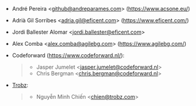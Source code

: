 - André Pereira \<<github@andreparames.com>\> (<https://www.acsone.eu/>)

- Adrià Gil Sorribes \<<adria.gil@eficent.com>\>
  (<https://www.eficent.com/>)

- Jordi Ballester Alomar \<<jordi.ballester@eficent.com>\>

- Alex Comba \<<alex.comba@agilebg.com>\> (<https://www.agilebg.com/>)

- Codeforward (https://www.codeforward.nl/):

  > - Jasper Jumelet \<<jasper.jumelet@codeforward.nl>\>
  > - Chris Bergman \<<chris.bergman@codeforward.nl>\>

- [Trobz](https://trobz.com):

  > - Nguyễn Minh Chiến \<<chien@trobz.com>\>
